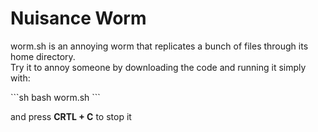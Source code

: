 
<h1 aling="center"> Nuisance Worm </h1>

<p> worm.sh is an annoying worm that replicates
a bunch of files through its home 
directory. <br>
Try it to annoy someone by downloading 
the code and running it simply with:  </p>
```sh
bash worm.sh
```
<p> and press <b>CRTL + C</b> to stop it </p>
